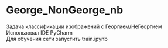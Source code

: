 # George_NonGeorge_nb
Задача классификации изображений с Георгием/НеГеоргием   
Использовал IDE PyCharm  
Для обучения сети запустить train.ipynb  
